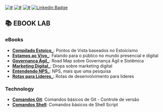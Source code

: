 [![#](https://img.shields.io/badge/licence-CC--BY--4.0-blue.svg?style=flat-square)](#) [![#](https://img.shields.io/badge/file_types-pdf/md/sh-red.svg?style=flat-square)](#) [![#](https://img.shields.io/badge/study-free-yellow.svg?style=flat-square)](#) [![Linkedin Badge](https://img.shields.io/badge/-Sergio.H%20.Caliani-forestgreen?style=flat-square&logo=Linkedin&logoColor=white&link=https://www.linkedin.com/in/sergiohcaliani/)](https://www.linkedin.com/in/sergiohcaliani/) 

## 📚 EBOOK LAB

### eBooks

- **[Compilado Estoico_](eBook%20-%20Compilado%20ESTOICO.pdf)**: Pontos de Vista baseados no Estoicismo
- **[Estamos ao Vivo_](eBook%20-%20ESTAMOS%20AO%20VIVO.pdf)**: Falando para o público no mundo presencial e digital
- **[Governança Ágil_](eBook%20-%20GOVERNANC%CC%A7A%20A%CC%81GIL.pdf)**: Road Map sobre Governança Ágil e Sistêmica
- **[Marketing Digital_](eBook%20-%20MKT%20DIGITAL%20CONCEITOS.pdf)**: Drops sobre marketing digital
- **[Entendendo NPS_](eBook%20-%20ENTENDENDO%20NPS.pdf)**: NPS, mais que uma pesquisa
- **[Rotas para Líderes_](Rota%20para%20LIDERES.pdf)**: Rotas de desenvolvimento para lideres

### Technology

- **[Comandos Git](https://gist.github.com/shcaliani/d87f8017f1d9631bd88970ba4d4d5c26)**: Comandos básicos de Git - Controle de versão
- **[Comandos Shell](https://gist.github.com/shcaliani/9bbe2b118c785a72030b3b3a30f341dd)**: Comandos básicos de Shell Script
